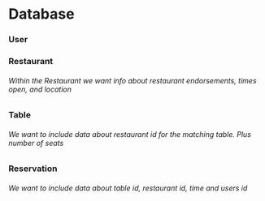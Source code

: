 <h1>Database</h1>

<h3>User</h3>

<h3>Restaurant</h3>
    <h6>Within the Restaurant we want 
info about restaurant endorsements, times open, and location</h6>

<h3>Table</h3>
<h6>We want to include data about restaurant id for the matching table. Plus number of seats</h6>

<h3>Reservation</h3>
<h6>We want to include data about table id, restaurant id, time and users id</h6>
